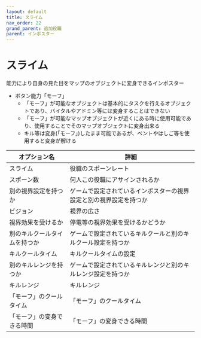 ```yaml
---
layout: default
title: スライム
nav_order: 22
grand_parent: 追加役職
parent: インポスター
---
```


# スライム

能力により自身の見た目をマップのオブジェクトに変身できるインポスター<br>
- ボタン能力「モーフ」
  - 「モーフ」が可能なオブジェクトは基本的にタスクを行えるオブジェクトであり、バイタルやアドミン等には変身することはできない
  - 「モーフ」が可能なマップオブジェクトが近くにある時に使用可能であり、使用することでそのマップオブジェクトに変身出来る
  - キル等は変身(「モーフ」)したまま可能であるが、ベントやはしご等を使用すると変身が解ける


|  オプション名 |  詳細  |
| ---- | ---- |
|  スライム  | 役職のスポーンレート |
|  スポーン数  | 何人この役職にアサインされるか |
|  別の視界設定を持つか  |  ゲームで設定されているインポスターの視界設定と別の視界設定を持つか  |
|  ビジョン  |  視界の広さ  |
|  視界効果を受けるか  |  停電等の視界効果を受けるかどうか  |
|  別のキルクールタイムを持つか  | ゲームで設定されているキルクールと別のキルクール設定を持つか |
|  キルクールタイム  |  キルクールタイムの設定  |
|  別のキルレンジを持つか  |  ゲームで設定されているキルレンジと別のキルレンジ設定を持つか  |
|  キルレンジ  |  キルレンジ  |
|  「モーフ」のクールタイム  |  「モーフ」のクールタイム  |
|  「モーフ」の変身できる時間  |  「モーフ」の変身できる時間  |
